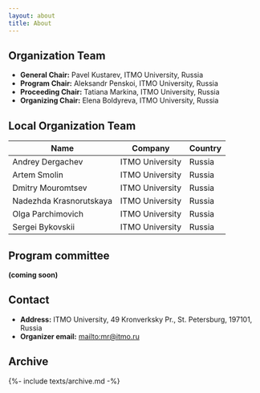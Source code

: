 ```yaml
---
layout: about
title: About
---
```




## Organization Team

- **General Chair:** Pavel Kustarev, ITMO University, Russia
- **Program Chair:** Aleksandr Penskoi, ITMO University, Russia
- **Proceeding Сhair:** Tatiana Markina, ITMO University, Russia
- **Organizing Сhair:**  Elena Boldyreva, ITMO University, Russia

## Local Organization Team

| Name                    | Company         | Country |
|-------------------------|-----------------|---------|
| Andrey Dergachev        | ITMO University | Russia  |
| Artem Smolin            | ITMO University | Russia  |
| Dmitry Mouromtsev       | ITMO University | Russia  |
| Nadezhda Krasnorutskaya | ITMO University | Russia  |
| Olga Parchimovich       | ITMO University | Russia  |
| Sergei Bykovskii        | ITMO University | Russia  |



## Program committee

<strong>(coming soon)</strong>

<!-- | Name | Company | Country | -->
<!-- |------|---------|---------| -->
<!-- |      |         |         | -->

## Contact

- **Address:** ITMO University, 49 Kronverksky Pr., St. Petersburg, 197101, Russia
- **Organizer email:** <mailto:mr@itmo.ru>

## Archive

{%- include texts/archive.md -%}
